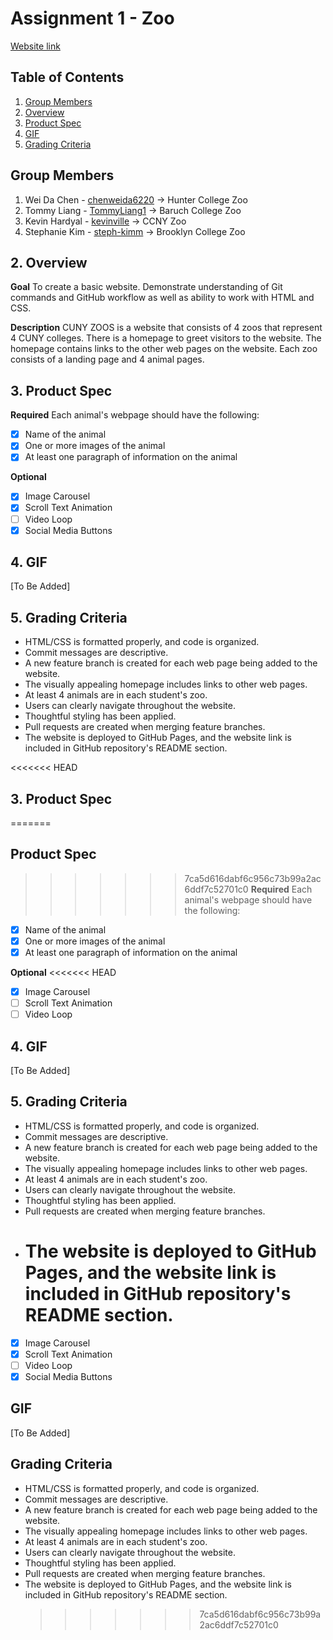 # Assignment 1 - Zoo

[Website link](https://tommyliang1.github.io/WebDevelopmentAssignment1/)

## Table of Contents

1. [Group Members](#Group-Members)
2. [Overview](#Overview)
3. [Product Spec](#Product-Spec)
4. [GIF](#GIF)
5. [Grading Criteria](#Grading-Criteria)

## Group Members

1. Wei Da Chen - [chenweida6220](https://github.com/chenweida6220) -> Hunter College Zoo
2. Tommy Liang - [TommyLiang1](https://github.com/TommyLiang1) -> Baruch College Zoo
3. Kevin Hardyal - [kevinville](https://github.com/kevinville) -> CCNY Zoo
4. Stephanie Kim - [steph-kimm](https://github.com/steph-kimm) -> Brooklyn College Zoo

## 2. Overview

**Goal**
To create a basic website. Demonstrate understanding of Git commands and GitHub workflow as well as ability to work with HTML and CSS.

**Description**
CUNY ZOOS is a website that consists of 4 zoos that represent 4 CUNY colleges. There is a homepage to greet visitors to the website. The homepage contains links to the other web pages on the website. Each zoo consists of a landing page and 4 animal pages.

## 3. Product Spec

**Required**
Each animal's webpage should have the following:

- [x] Name of the animal
- [x] One or more images of the animal
- [x] At least one paragraph of information on the animal

**Optional**

- [x] Image Carousel
- [x] Scroll Text Animation
- [ ] Video Loop
- [x] Social Media Buttons

## 4. GIF

[To Be Added]

## 5. Grading Criteria

- HTML/CSS is formatted properly, and code is organized.
- Commit messages are descriptive.
- A new feature branch is created for each web page being added to the website.
- The visually appealing homepage includes links to other web pages.
- At least 4 animals are in each student's zoo.
- Users can clearly navigate throughout the website.
- Thoughtful styling has been applied.
- Pull requests are created when merging feature branches.
- The website is deployed to GitHub Pages, and the website link is included in GitHub repository's README section.

<<<<<<< HEAD

## 3. Product Spec

=======

## Product Spec

> > > > > > > 7ca5d616dabf6c956c73b99a2ac6ddf7c52701c0
> > > > > > > **Required**
> > > > > > > Each animal's webpage should have the following:

- [x] Name of the animal
- [x] One or more images of the animal
- [x] At least one paragraph of information on the animal

**Optional**
<<<<<<< HEAD

- [x] Image Carousel
- [ ] Scroll Text Animation
- [ ] Video Loop

## 4. GIF

[To Be Added]

## 5. Grading Criteria

- HTML/CSS is formatted properly, and code is organized.
- Commit messages are descriptive.
- A new feature branch is created for each web page being added to the website.
- The visually appealing homepage includes links to other web pages.
- At least 4 animals are in each student's zoo.
- Users can clearly navigate throughout the website.
- Thoughtful styling has been applied.
- Pull requests are created when merging feature branches.
- # The website is deployed to GitHub Pages, and the website link is included in GitHub repository's README section.

* [x] Image Carousel
* [x] Scroll Text Animation
* [ ] Video Loop
* [x] Social Media Buttons

## GIF

[To Be Added]

## Grading Criteria

- HTML/CSS is formatted properly, and code is organized.
- Commit messages are descriptive.
- A new feature branch is created for each web page being added to the website.
- The visually appealing homepage includes links to other web pages.
- At least 4 animals are in each student's zoo.
- Users can clearly navigate throughout the website.
- Thoughtful styling has been applied.
- Pull requests are created when merging feature branches.
- The website is deployed to GitHub Pages, and the website link is included in GitHub repository's README section.
  > > > > > > > 7ca5d616dabf6c956c73b99a2ac6ddf7c52701c0
